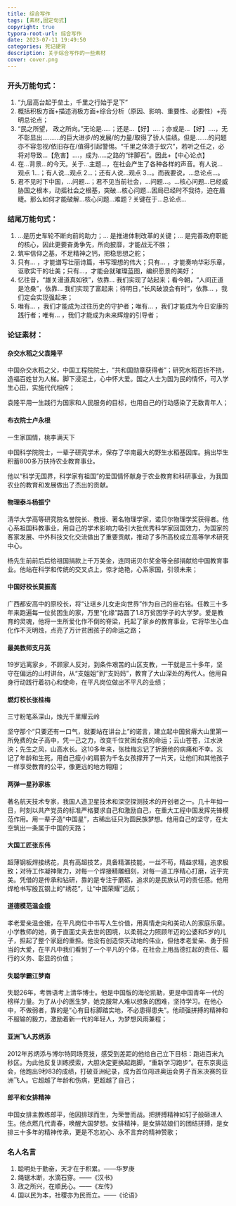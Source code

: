 ```yaml
---
title: 综合写作
tags: [素材,固定句式]
copyright: true
typora-root-url: 综合写作
date: 2023-07-11 19:49:50
categories: 死记硬背
description: 关于综合写作的一些素材
cover: cover.png
---
```


 ### 开头万能句式：

1. “九层高台起于垒土，千里之行始于足下”
2. 概括积极方面+描述消极方面+综合分析（原因、影响、重要性、必要性）+亮明总论点；
3. “民之所望， 政之所向。”无论是…..；还是…【好】….；亦或是…【好】….，无不彰显出……….的巨大进步/的发展/的力量/取得了骄人佳绩。但是…….的问题亦不容忽视/依旧存在/值得引起警惕。“千里之体溃于蚁穴”，若听之任之，必将对导致…【危害】….，成为…..之路的“绊脚石”。因此+【中心论点】
4. 在…背景…的今天。关于…主题…，在社会产生了各种各样的声音。有人说…观点 1…；有人说…观点 2…；还有人说…观点 3…。而我要说，…总论点…。
5. 君不见时下中国，…问题…；君不见当前社会，…问题…。…核心问题…已经威胁国之根本，动摇社会之根基，突破…核心问题…困局已经时不我待，迫在眉睫。那么如何才能破解…核心问题…难题？关键在于…总论点…

### 结尾万能句式：

1.  ...是历史车轮不断向前的助力；... 是推进体制改革的关键；... 是完善政府职能的核心，因此更要奋勇争先，所向披靡，才能战无不胜；
1.  筑牢信仰之基，不足精神之钙，把稳思想之舵；
1.  只有... ，才能谱写壮丽诗篇，书写理想的伟大；只有... ，才能奏响华彩乐章，讴歌实干的壮美；只有...，才能会就璀璨蓝图，编织愿景的美好；
1.  忆往昔，“雄关漫道真如铁”，依靠... 我们实现了站起来；看今朝，“人间正道是沧桑”，依靠... 我们实现了富起来；待明日，”长风破浪会有时”，依靠... ，我们定会实现强起来；
1.  唯有... ，我们才能成为过往历史的守护者；唯有... ，我们才能成为今日安康的践行者；唯有... ，我们才能成为未来辉煌的引导者；

### 论证素材：

#### 杂交水稻之父袁隆平

中国杂交水稻之父，中国工程院院士，“共和国勋章获得者”；研究水稻百折不挠，造福百姓甘为人梯。脚下浸泥土，心中怀大爱。国之人士为国为民的情怀，可入学生心田，实施代代相传；

袁隆平用一生践行为国家和人民服务的目标，也用自己的行动感染了无数青年人；

#### 布衣院士卢永根

一生家国情，桃李满天下

中国科学院院士，一辈子研究学术，保存了华南最大的野生水稻基因库。捐出毕生积蓄800多万扶持农业教育事业。

他以“科学无国界，科学家有祖国”的爱国情怀献身于农业教育和科研事业，为我国农业的教育和发展做出了杰出的贡献。

#### 物理泰斗杨振宁

清华大学高等研究院名誉院长、教授、著名物理学家，诺贝尔物理学奖获得者。他心系祖国科教事业，用自己的学术影响力吸引大批优秀科学家回国效力，为国家的客家发展、中外科技文化交流做出了重要贡献，推动了多所高校成立高等学术研究中心。

杨先生前前后后给祖国捐款上千万美金，连同诺贝尔奖金等全部捐献给中国教育事业。他站在科学和传统的交叉点上，惊才绝艳，心系家国，引领未来；

#### 中国好校长莫振高

广西都安高中的原校长，将“让瑶乡儿女走向世界”作为自己的座右铭。任教三十多年来跑遍每一位贫困生的家，万里“化缘”路圆了1.8万贫困学子的大学梦。爱是教育的灵魂，他将一生所爱化作不倒的脊梁，托起了家乡的教育事业，它将毕生心血化作不灭明烛，点亮了万计贫困孩子的命运之路；

#### 最美教师支月英

19岁远离家乡，不顾家人反对，到条件艰苦的山区支教，一干就是三十多年，坚守在偏远的山村讲台，从“支姐姐”到“支妈妈”，教育了大山深处的两代人。他用自身行动践行着初心和使命，在平凡岗位做出不平凡的业绩；

#### 燃灯校长张桂梅

三寸粉笔系深山，烛光千里耀云岭

坚守那个“只要还有一口气，就要站在讲台上”的诺言，建立起中国贫瘠大山里第一所免费的女子高中，凭一己之力，改变千位贫困女孩的命运；云山苍苍，江水泱泱；先生之风，山高水长。这10多年来，张桂梅忘记了折磨他的病痛和不幸。忘记了年龄和生死，用自己瘦小的肩膀为千名女孩撑开了一片天，让他们和其他孩子一样享受教育的公平，像更远的地方翱翔；

#### 两弹一星孙家栋

著名航天技术专家，我国人造卫星技术和深空探测技术的开创者之一。几十年如一日，时刻以共产党员的标准严格要求自己和激励自己，在重大工程中国发挥先锋模范作用。用一辈子造“中国星”，古稀出征只为圆民族梦想。他用自己的坚守，在太空筑出一条属于中国的天路；

#### 大国工匠张东伟

超薄钢板焊接绣花，具有高超技艺，具备精湛技能，一丝不苟，精益求精，追求极致；对待工作凝神聚力，对每一个焊接精雕细刻，对每一道工序精心打磨，近乎完美。凭借的是传承和钻研，靠的是专注于磨砺，追求的是民族认可的责任感。他用焊枪书写殷瓦钢上的“绣花”，让“中国荣耀”远航；

#### 道德模范温金娥

孝老爱亲温金娥，在平凡岗位中书写人生价值，用真情走向和美动人的家庭乐章。小学教师的她，勇于直面丈夫去世的困境，以柔弱之力照顾年迈的公婆和5岁的儿子，担起了整个家庭的重担。他没有创造惊天动地的伟业，但他孝老爱亲、勇于担当的大爱，在平凡中我们看到了一个平凡的个体，在社会上用品德扛起的责任、履行的义务、彰显的价值；

#### 失聪学霸江梦南

失聪26年，考唇语考上清华博士。他是中国版的海伦凯勒，更是中国青年一代的榜样力量。为了从小的医生梦，她克服常人难以想象的困难，坚持学习。在他心中，不做弱者，靠的是“心有目标脚踏实地，不必患得患失”。他顽强拼搏的精神和不服输的毅力，激励着新一代的年轻人，为梦想风雨兼程；

#### 亚洲飞人苏炳添

2012年苏炳添与博尔特同场竞技，感受到差距的他给自己立下目标：跑进百米九秒区。为此他反复训练摸索，大胆决定更换起跑脚，“重新学习跑步”。在东京奥运会，他跑出9秒83的成绩，打破亚洲纪录，成为首位闯进奥运会男子百米决赛的亚洲飞人。它超越了年龄和伤病，更超越了自己；

#### 郎平和女排精神

中国女排主教练郎平，他因排球而生，为荣誉而战。把拼搏精神如钉子般砸进人生。他点燃几代青春，唤醒大国梦想。女排精神，是女排姑娘们的团结拼搏，是女排三十多年的精神传承，更是不忘初心、永不言弃的精神赞歌；

### 名人名言

1. 聪明处于勤奋，天才在于积累。——华罗庚
2. 绳锯木断，水滴石穿。——《汉书》
3. 政之所兴，在顺民心。——《左传》
4. 国以民为本，社稷亦为民而立。——《论语》
